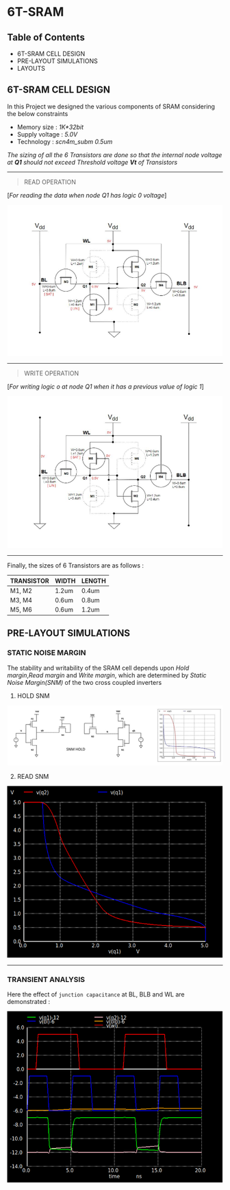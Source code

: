 # 6T-SRAM

## Table of Contents
* 6T-SRAM CELL DESIGN
* PRE-LAYOUT SIMULATIONS
* LAYOUTS

## 6T-SRAM CELL DESIGN
In this Project we designed the various components of SRAM considering the below
constraints
* Memory size    : *1K\*32bit*
* Supply voltage : *5.0V*
* Technology     : *scn4m_subm 0.5um*

*The sizing of all the 6 Transistors are done so that the internal node voltage at **Q1** should not exceed Threshold voltage **Vt** of Transistors*

---
> READ OPERATION

[*For reading the data when node Q1 has logic 0 voltage*]

<img src="https://github.com/SWADESH-KUMAR-NATH/6T-SRAM/blob/main/schematics/SRAM_READ.JPG" 
     width="whatever" 
     height="whatever" />

---
> WRITE OPERATION

[*For writing logic o at node Q1 when it has a previous value of logic 1*]

<img src="https://github.com/SWADESH-KUMAR-NATH/6T-SRAM/blob/main/schematics/SRAM_WRITE.JPG" 
     width="whatever" 
     height="whatever" />

---
Finally, the sizes of 6 Transistors are as follows :

| TRANSISTOR | WIDTH | LENGTH |
| --- | --- | --- |
| M1, M2 | 1.2um | 0.4um |
| M3, M4 | 0.6um | 0.8um |
| M5, M6 | 0.6um | 1.2um |

## PRE-LAYOUT SIMULATIONS

### STATIC NOISE MARGIN

The stability and writability of the SRAM cell depends upon *Hold margin*,*Read margin* and *Write margin*, which are determined by *Static Noise Margin(SNM)* of the two cross coupled inverters

1. HOLD SNM

<img src="https://github.com/SWADESH-KUMAR-NATH/6T-SRAM/blob/main/schematics/snm_hold.jpg" 
     width="whatever" 
     height="whatever" />

2. READ SNM

<img src="https://github.com/SWADESH-KUMAR-NATH/6T-SRAM/blob/main/simulations/sram_read.PNG" 
     width="600" 
     height="400" />

---
### TRANSIENT ANALYSIS
Here the effect of `junction capacitance` at BL, BLB and WL are demonstrated :

<img src="https://github.com/SWADESH-KUMAR-NATH/6T-SRAM/blob/main/simulations/sram_trans1.PNG" 
     width="600" 
     height="400" />


